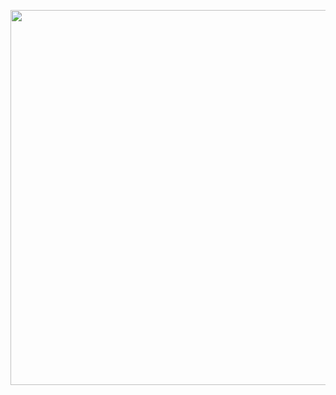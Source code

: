 <p align="center">
  <img width="600" src="https://media1.tenor.com/m/IkArk11kj2QAAAAC/choso.gif">
</p>

